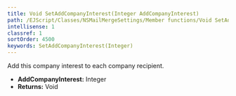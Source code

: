```yaml
---
title: Void SetAddCompanyInterest(Integer AddCompanyInterest)
path: /EJScript/Classes/NSMailMergeSettings/Member functions/Void SetAddCompanyInterest(Integer p_0)
intellisense: 1
classref: 1
sortOrder: 4500
keywords: SetAddCompanyInterest(Integer)
---
```



Add this company interest to each company recipient.



* **AddCompanyInterest:** Integer
* **Returns:** Void


